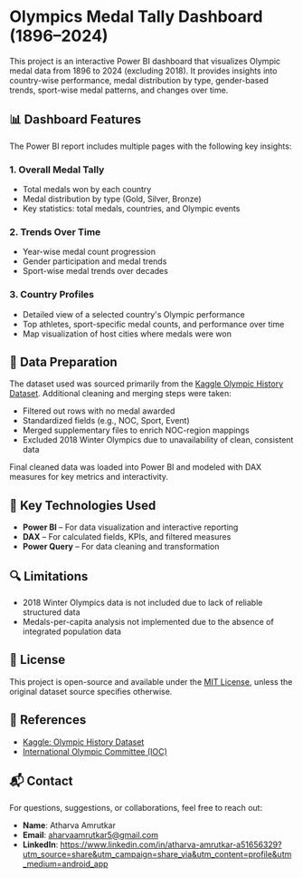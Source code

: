 # Olympics Medal Tally Dashboard (1896–2024)

This project is an interactive Power BI dashboard that visualizes Olympic medal data from 1896 to 2024 (excluding 2018). It provides insights into country-wise performance, medal distribution by type, gender-based trends, sport-wise medal patterns, and changes over time.

## 📊 Dashboard Features

The Power BI report includes multiple pages with the following key insights:

### 1. Overall Medal Tally
- Total medals won by each country
- Medal distribution by type (Gold, Silver, Bronze)
- Key statistics: total medals, countries, and Olympic events

### 2. Trends Over Time
- Year-wise medal count progression
- Gender participation and medal trends
- Sport-wise medal trends over decades

### 3. Country Profiles
- Detailed view of a selected country's Olympic performance
- Top athletes, sport-specific medal counts, and performance over time
- Map visualization of host cities where medals were won

## 🧹 Data Preparation

The dataset used was sourced primarily from the [Kaggle Olympic History Dataset](https://www.kaggle.com/datasets/heesoo37/120-years-of-olympic-history-athletes-and-results). Additional cleaning and merging steps were taken:

- Filtered out rows with no medal awarded
- Standardized fields (e.g., NOC, Sport, Event)
- Merged supplementary files to enrich NOC-region mappings
- Excluded 2018 Winter Olympics due to unavailability of clean, consistent data

Final cleaned data was loaded into Power BI and modeled with DAX measures for key metrics and interactivity.

## 🧠 Key Technologies Used

- **Power BI** – For data visualization and interactive reporting
- **DAX** – For calculated fields, KPIs, and filtered measures
- **Power Query** – For data cleaning and transformation


## 🔍 Limitations

- 2018 Winter Olympics data is not included due to lack of reliable structured data
- Medals-per-capita analysis not implemented due to the absence of integrated population data

## 📎 License

This project is open-source and available under the [MIT License](LICENSE), unless the original dataset source specifies otherwise.

## 🔗 References

- [Kaggle: Olympic History Dataset](https://www.kaggle.com/datasets/heesoo37/120-years-of-olympic-history-athletes-and-results)
- [International Olympic Committee (IOC)](https://olympics.com/en/)

## 📬 Contact

For questions, suggestions, or collaborations, feel free to reach out:
- **Name**: Atharva Amrutkar 
- **Email**: aharvaamrutkar5@gmail.com
- **LinkedIn**: https://www.linkedin.com/in/atharva-amrutkar-a51656329?utm_source=share&utm_campaign=share_via&utm_content=profile&utm_medium=android_app
